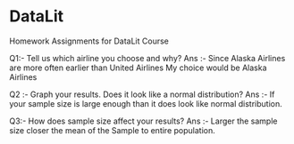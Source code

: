 # DataLit
Homework Assignments for DataLit Course

Q1:- Tell us which airline you choose and why?
Ans :-  Since Alaska Airlines are more often earlier than United Airlines My choice would be Alaska Airlines

Q2 :- Graph your results. Does it look like a normal distribution?
Ans :- If your sample size is large enough than it does look like normal distribution.

Q3:- How does sample size affect your results?
Ans :- Larger the sample size closer the mean of the Sample to entire population.
